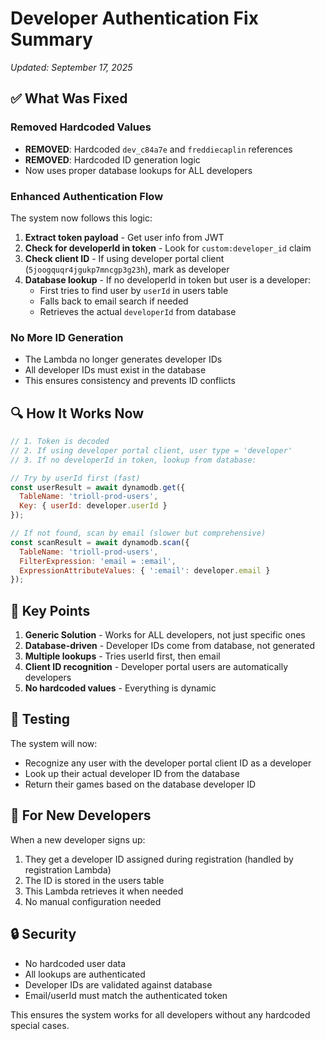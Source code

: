 # Developer Authentication Fix Summary
*Updated: September 17, 2025*

## ✅ What Was Fixed

### Removed Hardcoded Values
- **REMOVED**: Hardcoded `dev_c84a7e` and `freddiecaplin` references
- **REMOVED**: Hardcoded ID generation logic
- Now uses proper database lookups for ALL developers

### Enhanced Authentication Flow

The system now follows this logic:

1. **Extract token payload** - Get user info from JWT
2. **Check for developerId in token** - Look for `custom:developer_id` claim
3. **Check client ID** - If using developer portal client (`5joogquqr4jgukp7mncgp3g23h`), mark as developer
4. **Database lookup** - If no developerId in token but user is a developer:
   - First tries to find user by `userId` in users table
   - Falls back to email search if needed
   - Retrieves the actual `developerId` from database

### No More ID Generation
- The Lambda no longer generates developer IDs
- All developer IDs must exist in the database
- This ensures consistency and prevents ID conflicts

## 🔍 How It Works Now

```javascript
// 1. Token is decoded
// 2. If using developer portal client, user type = 'developer'
// 3. If no developerId in token, lookup from database:

// Try by userId first (fast)
const userResult = await dynamodb.get({ 
  TableName: 'trioll-prod-users',
  Key: { userId: developer.userId }
});

// If not found, scan by email (slower but comprehensive)
const scanResult = await dynamodb.scan({
  TableName: 'trioll-prod-users',
  FilterExpression: 'email = :email',
  ExpressionAttributeValues: { ':email': developer.email }
});
```

## 🎯 Key Points

1. **Generic Solution** - Works for ALL developers, not just specific ones
2. **Database-driven** - Developer IDs come from database, not generated
3. **Multiple lookups** - Tries userId first, then email
4. **Client ID recognition** - Developer portal users are automatically developers
5. **No hardcoded values** - Everything is dynamic

## 🧪 Testing

The system will now:
- Recognize any user with the developer portal client ID as a developer
- Look up their actual developer ID from the database
- Return their games based on the database developer ID

## 📝 For New Developers

When a new developer signs up:
1. They get a developer ID assigned during registration (handled by registration Lambda)
2. The ID is stored in the users table
3. This Lambda retrieves it when needed
4. No manual configuration needed

## 🔒 Security

- No hardcoded user data
- All lookups are authenticated
- Developer IDs are validated against database
- Email/userId must match the authenticated token

This ensures the system works for all developers without any hardcoded special cases.